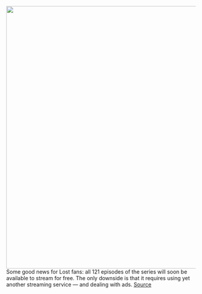 <img src='https://cdn.vox-cdn.com/thumbor/BYhBldx2ZnBfAzmwNwRILNjpRU8=/0x0:1500x791/1200x800/filters:focal(630x276:870x516)/cdn.vox-cdn.com/uploads/chorus_image/image/66258091/lost.0.jpg' width='700px' /><br/>
Some good news for Lost fans: all 121 episodes of the series will soon be available to stream for free. The only downside is that it requires using yet another streaming service — and dealing with ads.
<a href='https://www.theverge.com/2020/2/5/21125296/lost-streaming-imdb-tv-hulu-amazon-disney-malcolm-in-the-middle-desperate-housewives'> Source <a/>